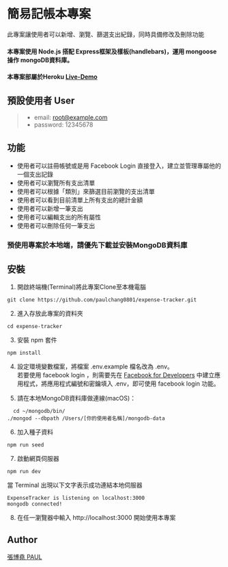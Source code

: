 # 簡易記帳本專案
此專案讓使用者可以新增、瀏覽、篩選支出紀錄，同時具備修改及刪除功能

#### 本專案使用 Node.js 搭配 Express框架及樣板(handlebars)，運用 mongoose 操作 mongoDB資料庫。
#### 本專案部屬於Heroku [Live-Demo](https://sheltered-shore-93035.herokuapp.com/users/login)

## 預設使用者  User
>* email: root@example.com
>* password: 12345678

## 功能
- 使用者可以註冊帳號或是用 Facebook Login 直接登入，建立並管理專屬他的一個支出記錄
- 使用者可以瀏覽所有支出清單
- 使用者可以根據「類別」來篩選目前瀏覽的支出清單
- 使用者可以看到目前清單上所有支出的總計金額
- 使用者可以新增一筆支出
- 使用者可以編輯支出的所有屬性
- 使用者可以刪除任何一筆支出

### 預使用專案於本地端，請優先下載並安裝MongoDB資料庫

## 安裝
1. 開啟終端機(Terminal)將此專案Clone至本機電腦
```
git clone https://github.com/paulchang0801/expense-tracker.git
```
2. 進入存放此專案的資料夾
```
cd expense-tracker
```
3. 安裝 npm 套件
```
npm install
```
4. 設定環境變數檔案，將檔案 .env.example 檔名改為 .env。  
若要使用 facebook login ，則需要先在 [Facebook for Developers](https://developers.facebook.com/) 中建立應用程式，將應用程式編號和密鑰填入 .env，即可使用 facebook login 功能。

5. 請在本地MongoDB資料庫做連線(macOS)：
```
  cd ~/mongodb/bin/
./mongod --dbpath /Users/[你的使用者名稱]/mongodb-data
```
6. 加入種子資料
```
npm run seed
```
7. 啟動網頁伺服器
```
npm run dev
```
當 Terminal 出現以下文字表示成功連結本地伺服器
```
ExpenseTracker is listening on localhost:3000
mongodb connected!
```
8. 在任一瀏覽器中輸入 http://localhost:3000 開始使用本專案

## Author
[張博堯 PAUL](https://medium.com/cs%E8%87%AA%E5%AD%B8%E4%B9%8B%E8%B7%AF)